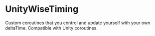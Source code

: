 # UnityWiseTiming
Custom coroutines that you control and update yourself with your own deltaTime. Compatible with Unity coroutines.
